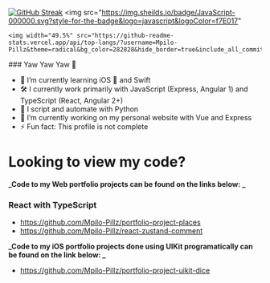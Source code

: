 [![GitHub Streak](https://streak-stats.demolab.com/?user=Mpilo-Pillz)](https://git.io/streak-stats)
<img src="https://img.sheilds.io/badge/JavaScript-000000.svg?style-for-the-badge&logo=javascript&logoColor=f7E017"

<p align="center">
  
    <img width="49.5%" src="https://github-readme-stats.vercel.app/api/top-langs/?username=Mpilo-Pillz&theme=radical&bg_color=282828&hide_border=true&include_all_commits=true&count_private=true&layout=compact">
  
</p>
### Yaw Yaw Yaw 👋

- 🌱 I’m currently learning iOS 📱 and Swift
- 🛠 I currently work primarily with JavaScript (Express, Angular 1) and TypeScript (React, Angular 2+)
- 🐍 I script and automate with Python
- 🔭 I’m currently working on my personal website with Vue and Express
- ⚡ Fun fact: This profile is not complete

# Looking to view my code?

**_Code to my Web portfolio projects can be found on the links below: _**

### React with TypeScript

- https://github.com/Mpilo-Pillz/portfolio-project-places
- https://github.com/Mpilo-Pillz/react-zustand-comment

**_Code to my iOS portfolio projects done using UIKit programatically can be found on the link below: _**

- https://github.com/Mpilo-Pillz/portfolio-project-uikit-dice
<!--
**Mpilo-Pillz/Mpilo-Pillz** is a ✨ _special_ ✨ repository because its `README.md` (this file) appears on your GitHub profile.

Here are some ideas to get you started:

- 🔭 I’m currently working on ...
- 🌱 I’m currently learning ...
- 👯 I’m looking to collaborate on ...
- 🤔 I’m looking for help with ...
- 💬 Ask me about ...
- 📫 How to reach me: ...
- 😄 Pronouns: ...
- ⚡ Fun fact: ...
  -->
